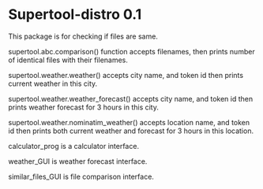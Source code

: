 # Supertool-distro 0.1

This package is for checking if files are same.

supertool.abc.comparison() function accepts filenames,
then prints number of identical files with their filenames.

supertool.weather.weather() accepts city name, and token id
then prints current weather in this city.

supertool.weather.weather_forecast() accepts city name, and token id
then prints weather forecast for 3 hours in this city.

supertool.weather.nominatim_weather() accepts location name, and token id
then prints both current weather and forecast for 3 hours in this location.

calculator_prog is a calculator interface.

weather_GUI is weather forecast interface.

similar_files_GUI is file comparison interface.